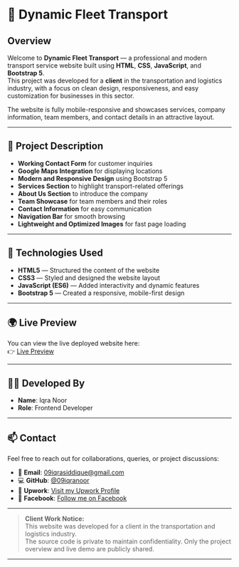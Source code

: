 # 🚌 Dynamic Fleet Transport

## Overview

Welcome to **Dynamic Fleet Transport** — a professional and modern transport service website built using **HTML**, **CSS**, **JavaScript**, and **Bootstrap 5**.  
This project was developed for a **client** in the transportation and logistics industry, with a focus on clean design, responsiveness, and easy customization for businesses in this sector.

The website is fully mobile-responsive and showcases services, company information, team members, and contact details in an attractive layout.

---

## 📄 Project Description

- **Working Contact Form** for customer inquiries
- **Google Maps Integration** for displaying locations
- **Modern and Responsive Design** using Bootstrap 5
- **Services Section** to highlight transport-related offerings
- **About Us Section** to introduce the company
- **Team Showcase** for team members and their roles
- **Contact Information** for easy communication
- **Navigation Bar** for smooth browsing
- **Lightweight and Optimized Images** for fast page loading

---

## 🚀 Technologies Used

- **HTML5** — Structured the content of the website
- **CSS3** — Styled and designed the website layout
- **JavaScript (ES6)** — Added interactivity and dynamic features
- **Bootstrap 5** — Created a responsive, mobile-first design

---

## 🌍 Live Preview

You can view the live deployed website here:  
👉 [Live Preview](https://transportfleet.netlify.app)

---

## 👩‍💻 Developed By

- **Name**: Iqra Noor  
- **Role**: Frontend Developer

---

## 📫 Contact

Feel free to reach out for collaborations, queries, or project discussions:

- 📧 **Email**: [09iqrasiddique@gmail.com](mailto:09iqrasiddique@gmail.com)
- 💻 **GitHub**: [@09iqranoor](https://github.com/09iqranoor)
- 💼 **Upwork**: [Visit my Upwork Profile](https://www.upwork.com/freelancers/~0136b5e175f0d82d48?mp_source=share)
- 📘 **Facebook**: [Follow me on Facebook](https://www.facebook.com/profile.php?id=61557992266772)

---

> **Client Work Notice:**  
> This website was developed for a client in the transportation and logistics industry.  
> The source code is private to maintain confidentiality. Only the project overview and live demo are publicly shared.

---

